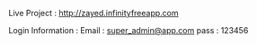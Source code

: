 Live Project : 
http://zayed.infinityfreeapp.com

Login Information :
Email : super_admin@app.com
pass  : 123456 
